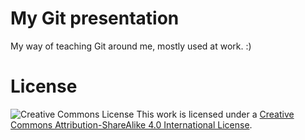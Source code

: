 # My Git presentation #

My way of teaching Git around me, mostly used at work. :)

# License #

![Creative Commons License](https://i.creativecommons.org/l/by-sa/4.0/88x31.png)
This work is licensed under a [Creative Commons Attribution-ShareAlike 4.0 International License][license].

[license]: http://creativecommons.org/licenses/by-sa/4.0/ "Creative Commons License"
